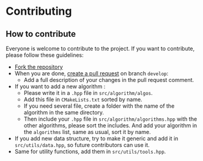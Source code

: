 # Contributing

## How to contribute

Everyone is welcome to contribute to the project. If you want to contribute, please follow these guidelines:

- [Fork the repository](https://help.github.com/articles/fork-a-repo/)
- When you are done, [create a pull request](https://help.github.com/articles/creating-a-pull-request/) on
  branch `develop`:
    - Add a full description of your changes in the pull request comment.
- If you want to add a new algorithm :
    - Please write it in a `.hpp` file in `src/algorithm/algos`.
    - Add this file in `CMakeLists.txt` sorted by name.
    - If you need several file, create a folder with the name of the algorithm in the same directory.
    - Then include your `.hpp` file in `src/algorithm/algorithms.hpp` with the other algorithms, please sort the
      includes. And add your algorithm in the `algorithms` list, same as usual, sort it by name.
- If you add new data structure, try to make it generic and add it in `src/utils/data.hpp`, so future contributors can
  use it.
- Same for utility functions, add them in `src/utils/tools.hpp`.
